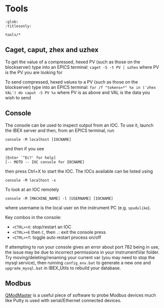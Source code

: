 # Tools

```{toctree}
:glob:
:titlesonly:

tools/*
```

## Caget, caput, zhex and uzhex

To get the value of a compressed, hexed PV (such as those on the blockserver) type into an EPICS terminal:
`caget -S -t PV | uzhex` where PV is the PV you are looking for

To send compressed, hexed values to a PV (such as those on the blockserver) type into an EPICS terminal:
`for /f "tokens=*" %x in ('zhex VAL') do caput -S PV %x` where PV is as above and VAL is the data you wish to send

## Console

The console can be used to inspect output from an IOC. To use it, launch the IBEX server and then, from an EPICS terminal, run

```
console -M localhost [IOCNAME]
```
and then if you see 
```
[Enter `^Ec?' for help]
[-- MOTD -- IOC console for IOCNAME]
```
then press Ctrl+X to start the IOC.
The IOCs available can be listed using
```
console -M localhost -x
```

To look at an IOC remotely

```
console -M [MACHINE_NAME] -l [USERNAME] [IOCNAME]
```

where username is the local user on the instrument PC (e.g. `spudulike`).

Key combos in the console:

- `<CTRL>+X`: stop/restart an IOC
- `<CTRL>+E` then `C`, then `.`: exit the console press
- `<CTRL>+T`: toggle auto restart process on/off 

If attempting to run your console gives an error about port 782 being in use, the issue may be due to incorrect permissions in your Instrument\Var folder. Try moving/deleting/renaming your current var (you may need to stop the mysql service), then running `config_env.bat` to generate a new one and `upgrade_mysql.bat` in IBEX_Utils to rebuild your database.

## Modbus

[QModMaster](https://sourceforge.net/projects/qmodmaster/) is a useful piece of software to probe Modbus devices much like Putty is used with serial/Ethernet connected devices.
